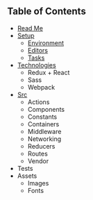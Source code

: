 ## Table of Contents

* [Read Me](/Readme.md)
* [Setup](/docs/setup/Readme.md)
  * [Environment](/docs/setup/Environment.md)
  * [Editors](/docs/setup/Editors.md)
  * [Tasks](/docs/setup/Tasks.md)
* [Technologies](/docs/technologies/Readme.md)
  * Redux + React
  * Sass
  * Webpack
* [Src](/docs/src/Readme.md)
  * Actions
  * Components
  * Constants
  * Containers
  * Middleware
  * Networking
  * Reducers
  * Routes
  * Vendor
* Tests
* Assets
  * Images
  * Fonts

